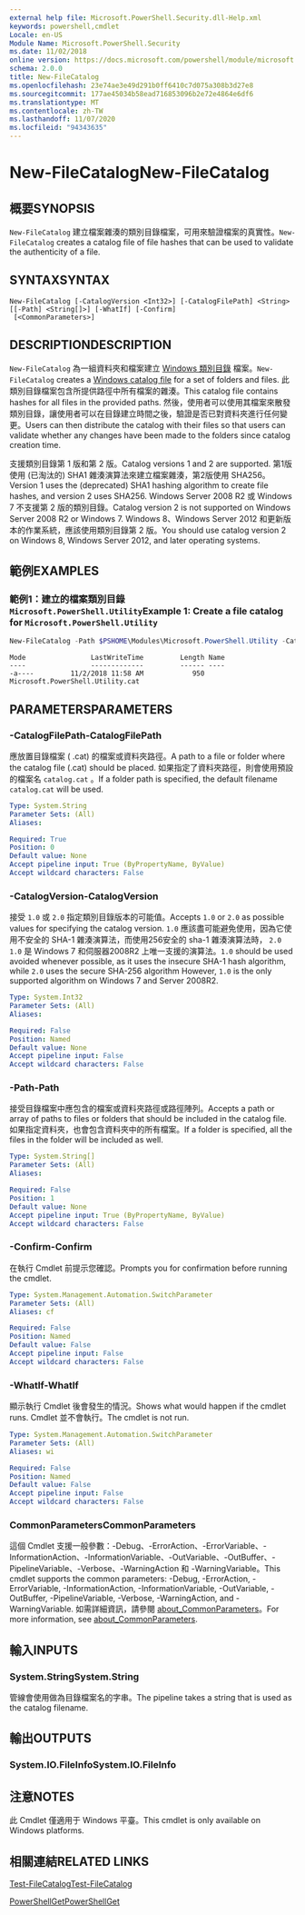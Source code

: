 ```yaml
---
external help file: Microsoft.PowerShell.Security.dll-Help.xml
keywords: powershell,cmdlet
Locale: en-US
Module Name: Microsoft.PowerShell.Security
ms.date: 11/02/2018
online version: https://docs.microsoft.com/powershell/module/microsoft.powershell.security/new-filecatalog?view=powershell-6&WT.mc_id=ps-gethelp
schema: 2.0.0
title: New-FileCatalog
ms.openlocfilehash: 23e74ae3e49d291b0ff6410c7d075a308b3d27e8
ms.sourcegitcommit: 177ae45034b58ead716853096b2e72e4864e6df6
ms.translationtype: MT
ms.contentlocale: zh-TW
ms.lasthandoff: 11/07/2020
ms.locfileid: "94343635"
---
```

# <span data-ttu-id="9defc-103">New-FileCatalog</span><span class="sxs-lookup"><span data-stu-id="9defc-103">New-FileCatalog</span></span>

## <span data-ttu-id="9defc-104">概要</span><span class="sxs-lookup"><span data-stu-id="9defc-104">SYNOPSIS</span></span>
<span data-ttu-id="9defc-105">`New-FileCatalog` 建立檔案雜湊的類別目錄檔案，可用來驗證檔案的真實性。</span><span class="sxs-lookup"><span data-stu-id="9defc-105">`New-FileCatalog` creates a catalog file of file hashes that can be used to validate the authenticity of a file.</span></span>

## <span data-ttu-id="9defc-106">SYNTAX</span><span class="sxs-lookup"><span data-stu-id="9defc-106">SYNTAX</span></span>

```
New-FileCatalog [-CatalogVersion <Int32>] [-CatalogFilePath] <String> [[-Path] <String[]>] [-WhatIf] [-Confirm]
 [<CommonParameters>]
```

## <span data-ttu-id="9defc-107">DESCRIPTION</span><span class="sxs-lookup"><span data-stu-id="9defc-107">DESCRIPTION</span></span>

<span data-ttu-id="9defc-108">`New-FileCatalog` 為一組資料夾和檔案建立 [Windows 類別目錄](/windows-hardware/drivers/install/catalog-files) 檔案。</span><span class="sxs-lookup"><span data-stu-id="9defc-108">`New-FileCatalog` creates a [Windows catalog file](/windows-hardware/drivers/install/catalog-files) for a set of folders and files.</span></span> <span data-ttu-id="9defc-109">此類別目錄檔案包含所提供路徑中所有檔案的雜湊。</span><span class="sxs-lookup"><span data-stu-id="9defc-109">This catalog file contains hashes for all files in the provided paths.</span></span> <span data-ttu-id="9defc-110">然後，使用者可以使用其檔案來散發類別目錄，讓使用者可以在目錄建立時間之後，驗證是否已對資料夾進行任何變更。</span><span class="sxs-lookup"><span data-stu-id="9defc-110">Users can then distribute the catalog with their files so that users can validate whether any changes have been made to the folders since catalog creation time.</span></span>

<span data-ttu-id="9defc-111">支援類別目錄第 1 版和第 2 版。</span><span class="sxs-lookup"><span data-stu-id="9defc-111">Catalog versions 1 and 2 are supported.</span></span> <span data-ttu-id="9defc-112">第1版使用 (已淘汰的) SHA1 雜湊演算法來建立檔案雜湊，第2版使用 SHA256。</span><span class="sxs-lookup"><span data-stu-id="9defc-112">Version 1 uses the (deprecated) SHA1 hashing algorithm to create file hashes, and version 2 uses SHA256.</span></span> <span data-ttu-id="9defc-113">Windows Server 2008 R2 或 Windows 7 不支援第 2 版的類別目錄。</span><span class="sxs-lookup"><span data-stu-id="9defc-113">Catalog version 2 is not supported on Windows Server 2008 R2 or Windows 7.</span></span> <span data-ttu-id="9defc-114">Windows 8、Windows Server 2012 和更新版本的作業系統，應該使用類別目錄第 2 版。</span><span class="sxs-lookup"><span data-stu-id="9defc-114">You should use catalog version 2 on Windows 8, Windows Server 2012, and later operating systems.</span></span>

## <span data-ttu-id="9defc-115">範例</span><span class="sxs-lookup"><span data-stu-id="9defc-115">EXAMPLES</span></span>

### <span data-ttu-id="9defc-116">範例1：建立的檔案類別目錄 `Microsoft.PowerShell.Utility`</span><span class="sxs-lookup"><span data-stu-id="9defc-116">Example 1: Create a file catalog for `Microsoft.PowerShell.Utility`</span></span>

```powershell
New-FileCatalog -Path $PSHOME\Modules\Microsoft.PowerShell.Utility -CatalogFilePath \temp\Microsoft.PowerShell.Utility.cat -CatalogVersion 2.0
```

```Output
Mode                LastWriteTime         Length Name
----                -------------         ------ ----
-a----         11/2/2018 11:58 AM            950 Microsoft.PowerShell.Utility.cat
```

## <span data-ttu-id="9defc-117">PARAMETERS</span><span class="sxs-lookup"><span data-stu-id="9defc-117">PARAMETERS</span></span>

### <span data-ttu-id="9defc-118">-CatalogFilePath</span><span class="sxs-lookup"><span data-stu-id="9defc-118">-CatalogFilePath</span></span>

<span data-ttu-id="9defc-119">應放置目錄檔案 ( .cat) 的檔案或資料夾路徑。</span><span class="sxs-lookup"><span data-stu-id="9defc-119">A path to a file or folder where the catalog file (.cat) should be placed.</span></span> <span data-ttu-id="9defc-120">如果指定了資料夾路徑，則會使用預設的檔案名 `catalog.cat` 。</span><span class="sxs-lookup"><span data-stu-id="9defc-120">If a folder path is specified, the default filename `catalog.cat` will be used.</span></span>

```yaml
Type: System.String
Parameter Sets: (All)
Aliases:

Required: True
Position: 0
Default value: None
Accept pipeline input: True (ByPropertyName, ByValue)
Accept wildcard characters: False
```

### <span data-ttu-id="9defc-121">-CatalogVersion</span><span class="sxs-lookup"><span data-stu-id="9defc-121">-CatalogVersion</span></span>

<span data-ttu-id="9defc-122">接受 `1.0` 或 `2.0` 指定類別目錄版本的可能值。</span><span class="sxs-lookup"><span data-stu-id="9defc-122">Accepts `1.0` or `2.0` as possible values for specifying the catalog version.</span></span> <span data-ttu-id="9defc-123">`1.0` 應該盡可能避免使用，因為它使用不安全的 SHA-1 雜湊演算法，而使用256安全的 sha-1 雜湊演算法時， `2.0` `1.0` 是 Windows 7 和伺服器2008R2 上唯一支援的演算法。</span><span class="sxs-lookup"><span data-stu-id="9defc-123">`1.0` should be used avoided whenever possible, as it uses the insecure SHA-1 hash algorithm, while `2.0` uses the secure SHA-256 algorithm However, `1.0` is the only supported algorithm on Windows 7 and Server 2008R2.</span></span>

```yaml
Type: System.Int32
Parameter Sets: (All)
Aliases:

Required: False
Position: Named
Default value: None
Accept pipeline input: False
Accept wildcard characters: False
```

### <span data-ttu-id="9defc-124">-Path</span><span class="sxs-lookup"><span data-stu-id="9defc-124">-Path</span></span>

<span data-ttu-id="9defc-125">接受目錄檔案中應包含的檔案或資料夾路徑或路徑陣列。</span><span class="sxs-lookup"><span data-stu-id="9defc-125">Accepts a path or array of paths to files or folders that should be included in the catalog file.</span></span> <span data-ttu-id="9defc-126">如果指定資料夾，也會包含資料夾中的所有檔案。</span><span class="sxs-lookup"><span data-stu-id="9defc-126">If a folder is specified, all the files in the folder will be included as well.</span></span>

```yaml
Type: System.String[]
Parameter Sets: (All)
Aliases:

Required: False
Position: 1
Default value: None
Accept pipeline input: True (ByPropertyName, ByValue)
Accept wildcard characters: False
```

### <span data-ttu-id="9defc-127">-Confirm</span><span class="sxs-lookup"><span data-stu-id="9defc-127">-Confirm</span></span>

<span data-ttu-id="9defc-128">在執行 Cmdlet 前提示您確認。</span><span class="sxs-lookup"><span data-stu-id="9defc-128">Prompts you for confirmation before running the cmdlet.</span></span>

```yaml
Type: System.Management.Automation.SwitchParameter
Parameter Sets: (All)
Aliases: cf

Required: False
Position: Named
Default value: False
Accept pipeline input: False
Accept wildcard characters: False
```

### <span data-ttu-id="9defc-129">-WhatIf</span><span class="sxs-lookup"><span data-stu-id="9defc-129">-WhatIf</span></span>

<span data-ttu-id="9defc-130">顯示執行 Cmdlet 後會發生的情況。</span><span class="sxs-lookup"><span data-stu-id="9defc-130">Shows what would happen if the cmdlet runs.</span></span> <span data-ttu-id="9defc-131">Cmdlet 並不會執行。</span><span class="sxs-lookup"><span data-stu-id="9defc-131">The cmdlet is not run.</span></span>

```yaml
Type: System.Management.Automation.SwitchParameter
Parameter Sets: (All)
Aliases: wi

Required: False
Position: Named
Default value: False
Accept pipeline input: False
Accept wildcard characters: False
```

### <span data-ttu-id="9defc-132">CommonParameters</span><span class="sxs-lookup"><span data-stu-id="9defc-132">CommonParameters</span></span>

<span data-ttu-id="9defc-133">這個 Cmdlet 支援一般參數：-Debug、-ErrorAction、-ErrorVariable、-InformationAction、-InformationVariable、-OutVariable、-OutBuffer、-PipelineVariable、-Verbose、-WarningAction 和 -WarningVariable。</span><span class="sxs-lookup"><span data-stu-id="9defc-133">This cmdlet supports the common parameters: -Debug, -ErrorAction, -ErrorVariable, -InformationAction, -InformationVariable, -OutVariable, -OutBuffer, -PipelineVariable, -Verbose, -WarningAction, and -WarningVariable.</span></span> <span data-ttu-id="9defc-134">如需詳細資訊，請參閱 [about_CommonParameters](https://go.microsoft.com/fwlink/?LinkID=113216)。</span><span class="sxs-lookup"><span data-stu-id="9defc-134">For more information, see [about_CommonParameters](https://go.microsoft.com/fwlink/?LinkID=113216).</span></span>

## <span data-ttu-id="9defc-135">輸入</span><span class="sxs-lookup"><span data-stu-id="9defc-135">INPUTS</span></span>

### <span data-ttu-id="9defc-136">System.String</span><span class="sxs-lookup"><span data-stu-id="9defc-136">System.String</span></span>

<span data-ttu-id="9defc-137">管線會使用做為目錄檔案名的字串。</span><span class="sxs-lookup"><span data-stu-id="9defc-137">The pipeline takes a string that is used as the catalog filename.</span></span>

## <span data-ttu-id="9defc-138">輸出</span><span class="sxs-lookup"><span data-stu-id="9defc-138">OUTPUTS</span></span>

### <span data-ttu-id="9defc-139">System.IO.FileInfo</span><span class="sxs-lookup"><span data-stu-id="9defc-139">System.IO.FileInfo</span></span>

## <span data-ttu-id="9defc-140">注意</span><span class="sxs-lookup"><span data-stu-id="9defc-140">NOTES</span></span>

<span data-ttu-id="9defc-141">此 Cmdlet 僅適用于 Windows 平臺。</span><span class="sxs-lookup"><span data-stu-id="9defc-141">This cmdlet is only available on Windows platforms.</span></span>

## <span data-ttu-id="9defc-142">相關連結</span><span class="sxs-lookup"><span data-stu-id="9defc-142">RELATED LINKS</span></span>

[<span data-ttu-id="9defc-143">Test-FileCatalog</span><span class="sxs-lookup"><span data-stu-id="9defc-143">Test-FileCatalog</span></span>](Test-FileCatalog.md)

[<span data-ttu-id="9defc-144">PowerShellGet</span><span class="sxs-lookup"><span data-stu-id="9defc-144">PowerShellGet</span></span>](/powerShell/module/powershellget)
